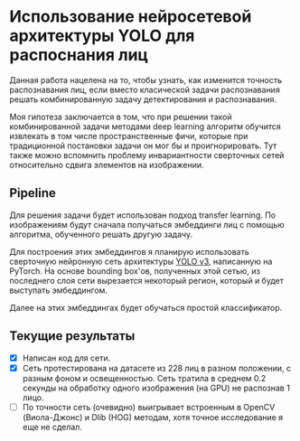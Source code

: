 # Использование нейросетевой архитектуры YOLO для распоснания лиц

Данная работа нацелена на то, чтобы узнать, как изменится точность распознавания лиц, если вместо класической задачи распознавания решать комбинированную задачу детектирования и распознавания.

Моя гипотеза заключается в том, что при решении такой комбинированной задачи методами deep learning алгоритм обучится извлекать в том числе пространственные фичи, которые при традиционной постановки задачи он мог бы и проигнорировать. Тут также можно вспомнить проблему инвариантности сверточных сетей относительно сдвига элементов на изображении.

## Pipeline

Для решения задачи будет использован подход transfer learning. По изображениям будут сначала получаться эмбеддинги лиц с помощью алгоритма, обученного решать другую задачу.

Для построения этих эмбеддингов я планирую использовать сверточную нейронную сеть архитектуры [YOLO v3](https://pjreddie.com/darknet/yolov2/), написанную на PyTorch. На основе bounding box'ов, полученных этой сетью, из последнего слоя сети вырезается некоторый регион, который и будет выступать эмбеддингом.

Далее на этих эмбеддингах будет обучаться простой классификатор.

## Текущие результаты

- [X] Написан код для сети.
- [X] Сеть протестирована на датасете из 228 лиц в разном положении, с разным фоном и освещенностью. Сеть тратила в среднем 0.2 секунды на обработку одного изображения (на GPU) не распознав 1 лицо.
- [ ] По точности сеть (очевидно) выигрывает встроенным в OpenCV (Виола-Джонс) и Dlib (HOG) методам, хотя точное исследование я еще не сделал.
